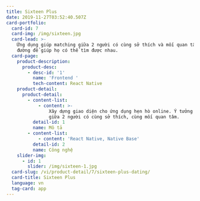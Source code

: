 ```yaml
---
title: Sixteen Plus
date: 2019-11-27T03:52:40.507Z
card-portfolio:
  card-id: 7
  card-img: /img/sixteen.jpg
  card-lead: >-
    Ứng dụng giúp matching giữa 2 người có cùng sở thích và mối quan tâm, chỉ
    đường để giúp họ có thể tìm được nhau.
  card-page:
    product-description:
      product-desc:
        - desc-id: '1'
          name: 'Frontend '
          tech-content: React Native
    product-detail:
      product-detail:
        - content-list:
            - content: >-
                Xây dựng giao diện cho ứng dụng hẹn hò online. Ý tưởng matching
                giữa 2 người có cùng sở thích, cùng mối quan tâm.
          detail-id: 1
          name: Mô tả
        - content-list:
            - content: 'React Native, Native Base'
          detail-id: 2
          name: Công nghệ
    slider-img:
      - id: 1
        slider: /img/sixteen-1.jpg
  card-slug: /vi/product-detail/7/sixteen-plus-dating/
  card-title: Sixteen Plus
  language: vn
  tag-card: app
---
```



